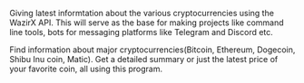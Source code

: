 Giving latest informtation about the various cryptocurrencies using the WazirX API. This will serve as the base for making projects like command line tools, bots for messaging platforms like Telegram and Discord etc.

Find information about major cryptocurrencies(Bitcoin, Ethereum, Dogecoin, Shibu Inu coin, Matic). Get a detailed summary or just the latest price of your favorite coin, all using this program. 